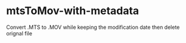 # mtsToMov-with-metadata
Convert .MTS to .MOV while keeping the modification date then delete orignal file

